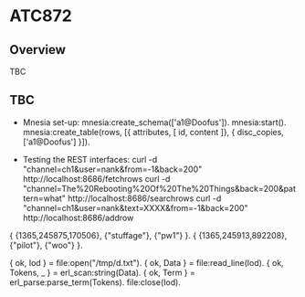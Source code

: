 ATC872
======
Overview
--------
TBC

TBC
---
* Mnesia set-up:
mnesia:create_schema(['a1@Doofus']).
mnesia:start().
mnesia:create_table(rows, [{ attributes, [ id, content ]}, { disc_copies, ['a1@Doofus'] }]).

* Testing the REST interfaces:
curl -d "channel=ch1&user=nank&from=-1&back=200" http://localhost:8686/fetchrows
curl -d "channel=The%20Rebooting%20Of%20The%20Things&back=200&pattern=what" http://localhost:8686/searchrows
curl -d "channel=ch1&user=nank&text=XXXX&from=-1&back=200" http://localhost:8686/addrow

{ {1365,245875,170506}, {"stuffage"}, {"pw1"} }.
{ {1365,245913,892208}, {"pilot"}, {"woo"} }.

{ ok, Iod } = file:open("/tmp/d.txt").
{ ok, Data } = file:read_line(Iod).
{ ok, Tokens, _ } = erl_scan:string(Data).
{ ok, Term } = erl_parse:parse_term(Tokens).
file:close(Iod).
